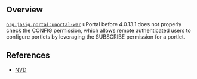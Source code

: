 ## Overview
[`org.jasig.portal:uportal-war`](http://search.maven.org/#search%7Cga%7C1%7Ca%3A%22uportal-war%22)
uPortal before 4.0.13.1 does not properly check the CONFIG permission, which allows remote authenticated users to configure portlets by leveraging the SUBSCRIBE permission for a portlet.

## References
- [NVD](https://web.nvd.nist.gov/view/vuln/detail?vulnId=CVE-2014-3417)